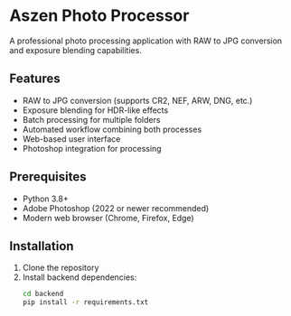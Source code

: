 # Aszen Photo Processor

A professional photo processing application with RAW to JPG conversion and exposure blending capabilities.

## Features

- RAW to JPG conversion (supports CR2, NEF, ARW, DNG, etc.)
- Exposure blending for HDR-like effects
- Batch processing for multiple folders
- Automated workflow combining both processes
- Web-based user interface
- Photoshop integration for processing

## Prerequisites

- Python 3.8+
- Adobe Photoshop (2022 or newer recommended)
- Modern web browser (Chrome, Firefox, Edge)

## Installation

1. Clone the repository
2. Install backend dependencies:
   ```bash
   cd backend
   pip install -r requirements.txt